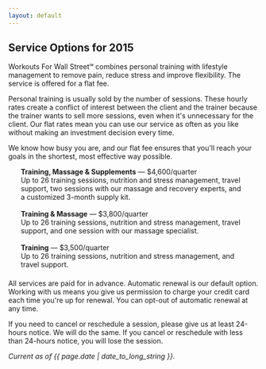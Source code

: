 ```yaml
---
layout: default
---
```


## Service Options for 2015

Workouts For Wall Street℠ combines personal training with lifestyle management to remove pain, reduce stress and improve flexibility. The service is offered for a flat fee.

Personal training is usually sold by the number of sessions. These hourly rates create a conflict of interest between the client and the trainer because the trainer wants to sell more sessions, even when it's unnecessary for the client. Our flat rates mean you can use our service as often as you like without making an investment decision every time.

We know how busy you are, and our flat fee ensures that you'll reach your goals in the shortest, most effective way possible.

<div style="max-width:90%;margin:0 auto 1.5em;">
<strong>Training, Massage & Supplements</strong> &mdash; $4,600/quarter</br>
Up to 26 training sessions, nutrition and stress management, travel support, two sessions with our massage and recovery experts, and a customized 3-month supply kit.</br>
</br>
<strong>Training & Massage</strong> &mdash; $3,800/quarter</br>
Up to 26 training sessions, nutrition and stress management, travel support, and one session with our massage specialist.</br>
</br>
<strong>Training</strong> &mdash; $3,500/quarter</br>
Up to 26 training sessions, nutrition and stress management, and travel support.</br>
</div>

All services are paid for in advance. Automatic renewal is our default option. Working with us means you give us permission to charge your credit card each time you're up for renewal. You can opt-out of automatic renewal at any time.

If you need to cancel or reschedule a session, please give us at least 24-hours notice. We will do the same. If you cancel or reschedule with less than 24-hours notice, you will lose the session.

*Current as of {{ page.date | date_to_long_string }}.*

